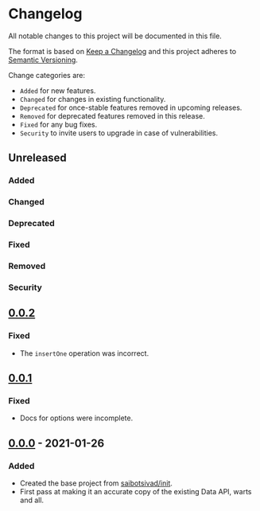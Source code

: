 # Changelog

All notable changes to this project will be documented in this file.

The format is based on [Keep a Changelog](http://keepachangelog.com/en/1.0.0/)
and this project adheres to [Semantic Versioning](http://semver.org/spec/v2.0.0.html).

Change categories are:

* `Added` for new features.
* `Changed` for changes in existing functionality.
* `Deprecated` for once-stable features removed in upcoming releases.
* `Removed` for deprecated features removed in this release.
* `Fixed` for any bug fixes.
* `Security` to invite users to upgrade in case of vulnerabilities.

## Unreleased
### Added
### Changed
### Deprecated
### Fixed
### Removed
### Security

## [0.0.2](https://github.com/saibotsivad/mongodb-local-data-api/compare/v0.0.1...v0.0.2)
### Fixed
- The `insertOne` operation was incorrect.

## [0.0.1](https://github.com/saibotsivad/mongodb-local-data-api/compare/v0.0.0...v0.0.1)
### Fixed
- Docs for options were incomplete.

## [0.0.0](https://github.com/saibotsivad/mongodb-local-data-api/tree/v0.0.0) - 2021-01-26
### Added
- Created the base project from [saibotsivad/init](https://github.com/saibotsivad/init).
- First pass at making it an accurate copy of the existing Data API, warts and all.
